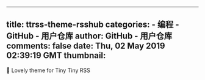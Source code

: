 
---
title: ttrss-theme-rsshub
categories: 
    - 编程
    - GitHub - 用户仓库
author: GitHub - 用户仓库
comments: false
date: Thu, 02 May 2019 02:39:19 GMT
thumbnail: 
---

<div>   
🍰 Lovely theme for Tiny Tiny RSS  
</div>
            
